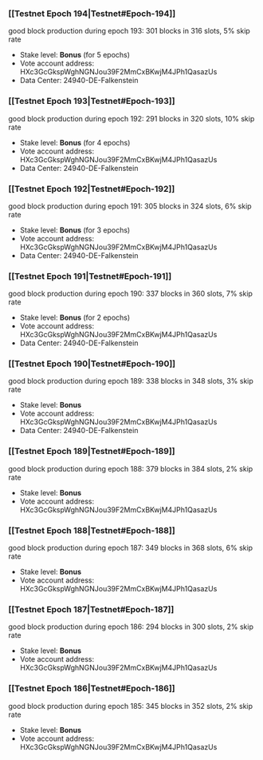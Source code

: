 ### [[Testnet Epoch 194|Testnet#Epoch-194]]
good block production during epoch 193: 301 blocks in 316 slots, 5% skip rate
* Stake level: **Bonus** (for 5 epochs)
* Vote account address: HXc3GcGkspWghNGNJou39F2MmCxBKwjM4JPh1QasazUs
* Data Center: 24940-DE-Falkenstein
### [[Testnet Epoch 193|Testnet#Epoch-193]]
good block production during epoch 192: 291 blocks in 320 slots, 10% skip rate
* Stake level: **Bonus** (for 4 epochs)
* Vote account address: HXc3GcGkspWghNGNJou39F2MmCxBKwjM4JPh1QasazUs
* Data Center: 24940-DE-Falkenstein
### [[Testnet Epoch 192|Testnet#Epoch-192]]
good block production during epoch 191: 305 blocks in 324 slots, 6% skip rate
* Stake level: **Bonus** (for 3 epochs)
* Vote account address: HXc3GcGkspWghNGNJou39F2MmCxBKwjM4JPh1QasazUs
* Data Center: 24940-DE-Falkenstein
### [[Testnet Epoch 191|Testnet#Epoch-191]]
good block production during epoch 190: 337 blocks in 360 slots, 7% skip rate
* Stake level: **Bonus** (for 2 epochs)
* Vote account address: HXc3GcGkspWghNGNJou39F2MmCxBKwjM4JPh1QasazUs
* Data Center: 24940-DE-Falkenstein
### [[Testnet Epoch 190|Testnet#Epoch-190]]
good block production during epoch 189: 338 blocks in 348 slots, 3% skip rate
* Stake level: **Bonus**
* Vote account address: HXc3GcGkspWghNGNJou39F2MmCxBKwjM4JPh1QasazUs
* Data Center: 24940-DE-Falkenstein
### [[Testnet Epoch 189|Testnet#Epoch-189]]
good block production during epoch 188: 379 blocks in 384 slots, 2% skip rate
* Stake level: **Bonus**
* Vote account address: HXc3GcGkspWghNGNJou39F2MmCxBKwjM4JPh1QasazUs
### [[Testnet Epoch 188|Testnet#Epoch-188]]
good block production during epoch 187: 349 blocks in 368 slots, 6% skip rate
* Stake level: **Bonus**
* Vote account address: HXc3GcGkspWghNGNJou39F2MmCxBKwjM4JPh1QasazUs
### [[Testnet Epoch 187|Testnet#Epoch-187]]
good block production during epoch 186: 294 blocks in 300 slots, 2% skip rate
* Stake level: **Bonus**
* Vote account address: HXc3GcGkspWghNGNJou39F2MmCxBKwjM4JPh1QasazUs
### [[Testnet Epoch 186|Testnet#Epoch-186]]
good block production during epoch 185: 345 blocks in 352 slots, 2% skip rate
* Stake level: **Bonus**
* Vote account address: HXc3GcGkspWghNGNJou39F2MmCxBKwjM4JPh1QasazUs